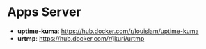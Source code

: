 # Apps Server

- **uptime-kuma**: https://hub.docker.com/r/louislam/uptime-kuma
- **urtmp**: https://hub.docker.com/r/jkuri/urtmp